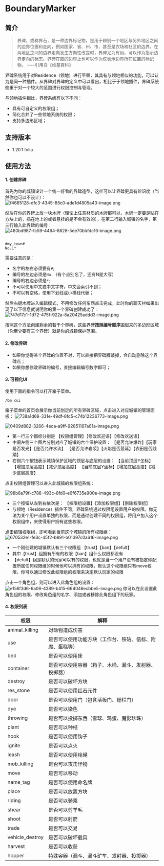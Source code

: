# BoundaryMarker

## 简介

> 界碑，或称界石，是一种边界标记物，是用于辨别一个地区与另外地区之间的边界位置和走向，例如国家、省、州、市、甚至是农场和社区的边界。在两地区之间的边界走向发生方向性改变时，界碑尤为有用，可以作为指示边界走向的标志。界碑在直的边界上也可以作为仅表示边界所在位置的标记物。
----引用自《维基百科》

界碑系统用于对Residence（领地）进行平替，其具有与领地相似的功能，可以认为是同一种插件。从界碑对界碑的定义中可以看出，相比于于领地插件，界碑系统侧重于对一个较大的范围进行权限控制与管理。

与领地插件相比，界碑系统有以下不同：
- 具有可自定义的权限组；
- 简化合并了一些领地系统的权限；
- 支持多边形区域；

## 支持版本

 - 1.20.1 folia

## 使用方法

#### 1. 创建界碑

首先为你的城镇设计一个统一好看的界碑造型，这样可以让界碑更具有辨识度（当然你也可以不设计）：
![f4685128-dfc3-4345-88c0-ade1d4805a43-image.png](https://ssl.lunadeer.cn:14437/i/2023/08/07/64d04c1fbf9c0.png)

然后在你的界碑上放一块木牌（理论上任意材质的木牌都可以，木牌一定要是贴在方块上的，插在地上的或者悬挂的是不会有效的），在第二行输入城镇的名字，第三行输入此界碑的编号：
![480bd987-fc59-4464-8626-5ee70bbfdc16-image.png](https://ssl.lunadeer.cn:14437/i/2023/08/07/64d04c39c7abc.png)

```

#my_town#
No.1*

```
需要注意的是：
- 名字的左右必须要有`#`;
- 编号的左边必须是`No.`（有个点别忘了，还有N是大写）
- 编号的右边必须是`*`;
- 不可以使用中文或中文字符，中文会索引不到；
- 不可以有空格，使用下划线或小横线代替；

然后右键木牌进入编辑模式，不用修改任何东西点击完成，此时你的聊天栏如果出现了以下信息就说明你的第一个界碑创建成功了：
![747d17c1-1d72-475f-922a-8a20425addd3-image.png](https://ssl.lunadeer.cn:14437/i/2023/08/07/64d04c46e61b6.png)

按照这个方法创建剩余的若干个界碑，这些界碑**按照编号顺序**围起来的多边形区域（你至少要有三个界碑）就是你的城镇保护范围。


#### 2. 修改界碑

- 如果你觉得某个界碑的位置不对，可以直接把界碑牌敲掉，会自动删除这个界碑点；
- 如果你想修改界碑的编号，直接编辑编号数字即可；

#### 3. 可视化UI
使用下面的指令可以打开箱子菜单。
```
/bm cui
```
箱子菜单的首页会展示你当前划定的所有界碑区域，点击进入对应城镇的管理面板：
![738a1d69-331e-49df-8fc5-c74b12236773-image.png](https://ssl.lunadeer.cn:14437/i/2023/08/07/64d04c4dc4905.png)

![0409d882-3266-4eca-a9ff-92851167a61a-image.png](https://ssl.lunadeer.cn:14437/i/2023/08/07/64d04cd7c5767.png)

- 第一行三个图标分别是
  【权限组管理】【修改欢迎语】【修改欢送语】
- 中间左侧三个图片分别对应了城镇的六个保护设置：
  【是否允许爆炸】【玩家是否发光】【是否允许水流】
  【是否允许岩浆】【火焰是否蔓延】【农田是否践踏】
- 右侧六个按钮表示城镇保护区域的顶层与底层的设置：
  【当前顶层Y坐标】【增加顶层高度】【减少顶层高度】
  【当前底层Y坐标】【增加底层高度】【减少底层高度】

点击权限组管理可以进入此城镇的权限组系统：

![98b8a79f-c788-493c-8fd0-e6f6735e900e-image.png](https://ssl.lunadeer.cn:14437/i/2023/08/07/64d04ce29c737.png)

- 三个按钮从左到右依次是：
  【权限组设置】【添加权限组】【删除权限组】
- 与领地（Residence）插件不同，界碑系统通过权限组设置用户的权限。你无法为某个用户设置单独的权限，而是通过创建不同的权限组，将用户加入这个权限组中，来使得用户拥有这些权限。

点击编辑权限组，即可看到当前这个城镇的所有权限组：
![670532e1-fe3c-45f2-b891-b01397c0a616-image.png](https://ssl.lunadeer.cn:14437/i/2023/08/07/64d04cea6081f.png)

- 一个刚创建的城镇默认有三个权限组 【trust】【ban】【defult】
- 其中【trust】组拥有所有的权限【ban】组什么权限都没有
- 【defult】组是默认的玩家可以有的权限，也就是当一个用户没有被指定你配置所属任何权限组的时候他可以拥有的权限，默认这个权限组只有move权限，你可以通过修改此权限组的权限来决定默认玩家的权限

点击一个角色组，则可以进入此角色组的设置：
![e156f3d6-6a06-4289-b415-664046ecbbe5-image.png](https://ssl.lunadeer.cn:14437/i/2023/08/07/64d04cf434b91.png)
你可以在此设置此角色组的权限、修改角色组的名字、添加或者移除此角色组下的玩家。


#### 4. 权限列表

| 权限              | 解释   | 
|-----------------| ------ | 
| animal_killing  | 对动物造成伤害 | 
| use             | 是否可以使用功能方块（工作台、铁砧、信标、附魔、蛋糕等） | 
| bed             | 是否可以使用床 | 
| container       | 是否可以使用容器（箱子、木桶、漏斗、发射器、投掷器） | 
| destroy         | 是否可以破坏方块 | 
| res_stone       | 是否可以使用红石元件 | 
| door            |  是否可以使用门（包含活板门、栅栏门） | 
| dye             | 是否可以染色 | 
| throwing        | 是否可以投掷东西（雪球、鸡蛋、魔影珍珠） | 
| plant           | 是否可以种植 | 
| hook            | 是否可以使用钩子 | 
| ignite          | 是否可以点火 | 
| leash           | 是否可以使用栓绳 | 
| mob_killing     | 是否可以攻击怪物 | 
| move            | 是否可以移动 | 
| name_tag        | 是否可以使用命名牌 | 
| place           | 是否可以放置方块 | 
| riding          | 是否可以骑乘 | 
| shear           | 是否可以剪羊毛 | 
| shoot           | 是否可以射箭 | 
| trade           | 是否可以交易 | 
| vehicle_destroy | 是否可以破坏载具 | 
| harvest         | 是否可以收获 | 
| hopper          | 特殊容器（漏斗、漏斗矿车、发射器、投掷器） |
